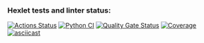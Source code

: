 ### Hexlet tests and linter status:
[![Actions Status](https://github.com/Bulgakoffka/python-project-50/actions/workflows/hexlet-check.yml/badge.svg)](https://github.com/Bulgakoffka/python-project-50/actions)
[![Python CI](https://github.com/Bulgakoffka/python-project-50/actions/workflows/pyci.yml/badge.svg)](https://github.com/Bulgakoffka/python-project-50/actions/workflows/pyci.yml)
[![Quality Gate Status](https://sonarcloud.io/api/project_badges/measure?project=Bulgakoffka_python-project-50&metric=alert_status)](https://sonarcloud.io/summary/new_code?id=Bulgakoffka_python-project-50)
[![Coverage](https://sonarcloud.io/api/project_badges/measure?project=Bulgakoffka_python-project-50&metric=coverage)](https://sonarcloud.io/summary/new_code?id=Bulgakoffka_python-project-50)
[![asciicast](https://asciinema.org/a/AlnWeFaaDanYKvRptHmHXiNpO.svg)](https://asciinema.org/a/AlnWeFaaDanYKvRptHmHXiNpO)